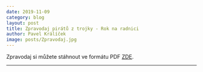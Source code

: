 ```yaml
---
date: 2019-11-09
category: blog
layout: post
title: Zpravodaj pirátů z trojky - Rok na radnici
author: Pavel Králíček
image: posts/Zpravodaj.jpg
---
```


Zpravodaj si můžete stáhnout ve formátu PDF [ZDE](/assets/img/posts/newsletter2019.pdf). 

- - -
